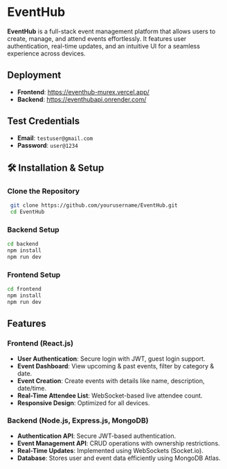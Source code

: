 # EventHub
**EventHub** is a full-stack event management platform that allows users to create, manage, and attend events effortlessly. It features user authentication, real-time updates, and an intuitive UI for a seamless experience across devices.

##  Deployment
-  **Frontend**: https://eventhub-murex.vercel.app/
-  **Backend**: https://eventhubapi.onrender.com/

##  Test Credentials
- **Email**: `testuser@gmail.com`
- **Password**: `user@1234`

## 🛠 Installation & Setup

### Clone the Repository
```bash
 git clone https://github.com/yourusername/EventHub.git
 cd EventHub
```

### Backend Setup
```bash
cd backend
npm install
npm run dev
```

### Frontend Setup
```bash
cd frontend
npm install
npm run dev
```



## Features

### Frontend (React.js)
-  **User Authentication**: Secure login with JWT, guest login support.
-  **Event Dashboard**: View upcoming & past events, filter by category & date.
-  **Event Creation**: Create events with details like name, description, date/time.
-  **Real-Time Attendee List**: WebSocket-based live attendee count.
-  **Responsive Design**: Optimized for all devices.

### Backend (Node.js, Express.js, MongoDB)
-  **Authentication API**: Secure JWT-based authentication.
-  **Event Management API**: CRUD operations with ownership restrictions.
-  **Real-Time Updates**: Implemented using WebSockets (Socket.io).
-  **Database**: Stores user and event data efficiently using MongoDB Atlas.

